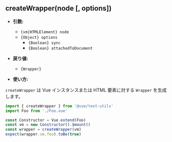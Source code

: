 ## createWrapper(node [, options])

- **引数:**

  - `{vm|HTMLElement} node`
  - `{Object} options`
    - `{Boolean} sync`
    - `{Boolean} attachedToDocument`

- **戻り値:**

  - `{Wrapper}`

- **使い方:**

`createWrapper` は Vue インスタンスまたは HTML 要素に対する `Wrapper` を生成します。

```js
import { createWrapper } from '@vue/test-utils'
import Foo from './Foo.vue'

const Constructor = Vue.extend(Foo)
const vm = new Constructor().$mount()
const wrapper = createWrapper(vm)
expect(wrapper.vm.foo).toBe(true)
```
